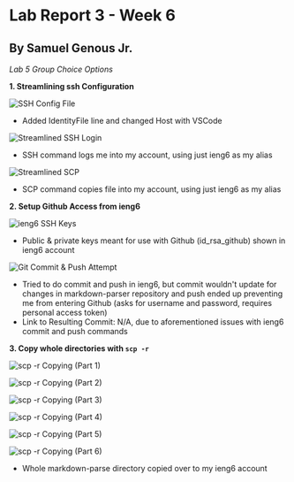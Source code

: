 # Lab Report 3 - Week 6
## By Samuel Genous Jr.

*Lab 5 Group Choice Options*

**1. Streamlining ssh Configuration**

![SSH Config File](https://user-images.githubusercontent.com/103216157/167341976-1a2650ba-4544-41a4-a8ce-944402b6af8c.png)

* Added IdentityFile line and changed Host with VSCode

![Streamlined SSH Login](https://user-images.githubusercontent.com/103216157/167342121-45611b8d-769b-43e4-a1fc-c676405f71a9.png)

* SSH command logs me into my account, using just ieng6 as my alias

![Streamlined SCP](https://user-images.githubusercontent.com/103216157/167342219-f29a11c0-b2c1-44cf-a4c0-d00ceeab5aa6.png)

* SCP command copies file into my account, using just ieng6 as my alias


**2. Setup Github Access from ieng6**

![ieng6 SSH Keys](https://user-images.githubusercontent.com/103216157/167342491-ffa82122-f197-485c-afb1-092b61179020.png)

* Public & private keys meant for use with Github (id_rsa_github) shown in ieng6 account

![Git Commit & Push Attempt](https://user-images.githubusercontent.com/103216157/167342838-250e9e82-cc73-4a02-9310-77f42bc21f28.png)

* Tried to do commit and push in ieng6, but commit wouldn't update for changes in markdown-parser repository and push ended up preventing me from entering Github (asks for username and password, requires personal access token)
* Link to Resulting Commit: N/A, due to aforementioned issues with ieng6 commit and push commands

**3. Copy whole directories with `scp -r`**

![scp -r Copying (Part 1)](https://user-images.githubusercontent.com/103216157/167343755-09913886-2ac9-48c0-a5cf-5294b0b71b72.png)

![scp -r Copying (Part 2)](https://user-images.githubusercontent.com/103216157/167343859-4bbf746b-bda0-4a5e-af51-624f96a0e8d6.png)

![scp -r Copying (Part 3)](https://user-images.githubusercontent.com/103216157/167343911-388f76f1-b3d3-484f-a108-3076a54e5439.png)

![scp -r Copying (Part 4)](https://user-images.githubusercontent.com/103216157/167343951-68d467d5-7886-41e8-900e-3c0e9c5b9cc9.png)

![scp -r Copying (Part 5)](https://user-images.githubusercontent.com/103216157/167343994-15891fd5-2a57-4dcc-8215-a05985a416e6.png)

![scp -r Copying (Part 6)](https://user-images.githubusercontent.com/103216157/167344030-f1ed556d-cf89-4ad0-a56f-365775cd9039.png)

* Whole markdown-parse directory copied over to my ieng6 account




